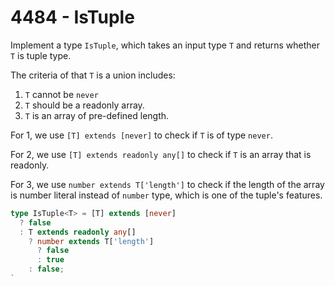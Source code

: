 # 4484 - IsTuple

Implement a type `IsTuple`, which takes an input type `T` and returns whether `T` is tuple type.

The criteria of that `T` is a union includes:

1. `T` cannot be `never`
2. `T` should be a readonly array.
3. `T` is an array of pre-defined length.

For 1, we use `[T] extends [never]` to check if `T` is of type `never`.

For 2, we use `[T] extends readonly any[]` to check if `T` is an array that is readonly.

For 3, we use `number extends T['length']` to check if the length of the array is number literal instead of `number` type, which is one of the tuple's features.

```typescript
type IsTuple<T> = [T] extends [never]
  ? false
  : T extends readonly any[]
    ? number extends T['length']
      ? false
      : true
    : false;
`
